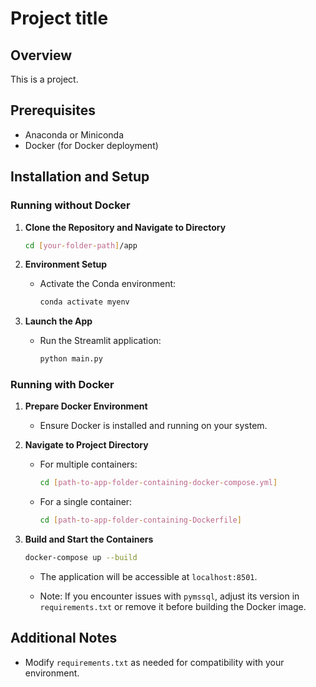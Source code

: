 # Project title

## Overview
This is a project.

## Prerequisites
- Anaconda or Miniconda
- Docker (for Docker deployment)

## Installation and Setup

### Running without Docker

1. **Clone the Repository and Navigate to Directory**
    ```bash
    cd [your-folder-path]/app
    ```

2. **Environment Setup**
    - Activate the Conda environment:
        ```bash
        conda activate myenv
        ```

3. **Launch the App**
    - Run the Streamlit application:
        ```bash
        python main.py
        ```

### Running with Docker

1. **Prepare Docker Environment**
    - Ensure Docker is installed and running on your system.

2. **Navigate to Project Directory**
    - For multiple containers:
        ```bash
        cd [path-to-app-folder-containing-docker-compose.yml]
        ```
    - For a single container:
        ```bash
        cd [path-to-app-folder-containing-Dockerfile]
        ```

3. **Build and Start the Containers**
    ```bash
    docker-compose up --build
    ```

    - The application will be accessible at `localhost:8501`.

    - Note: If you encounter issues with `pymssql`, adjust its version in `requirements.txt` or remove it before building the Docker image.

## Additional Notes
- Modify `requirements.txt` as needed for compatibility with your environment.